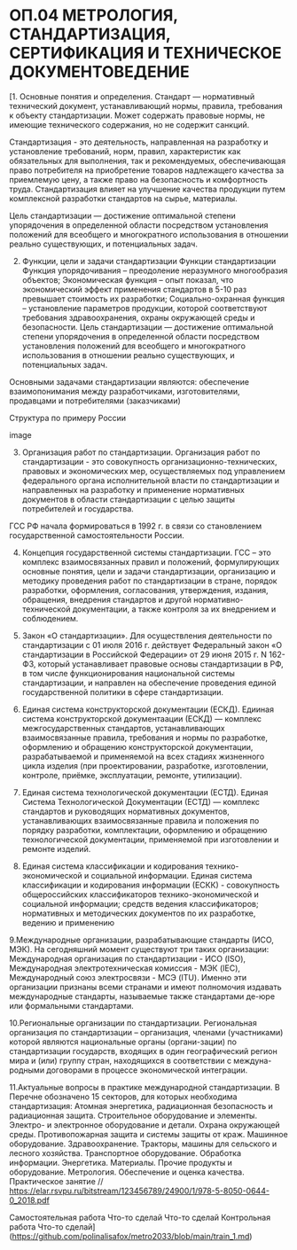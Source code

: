 # ОП.04 МЕТРОЛОГИЯ, СТАНДАРТИЗАЦИЯ, СЕРТИФИКАЦИЯ И ТЕХНИЧЕСКОЕ ДОКУМЕНТОВЕДЕНИЕ

 

[1. Основные понятия и определения.
Стандарт — нормативный технический документ, устанавливающий нормы, правила, требования к объекту стандартизации. Может содержать правовые нормы, не имеющие технического содержания, но не содержит санкций.

Стандартизация - это деятельность, направленная на разработку и установление требований, норм, правил, характеристик как обязательных для выполнения, так и рекомендуемых, обеспечивающая право потребителя на приобретение товаров надлежащего качества за приемлемую цену, а также право на безопасность и комфортность труда. Стандартизация влияет на улучшение качества продукции путем комплексной разработки стандартов на сырье, материалы.

Цель стандартизации — достижение оптимальной степени упорядочения в определенной области посредством установления положений для всеобщего и многократного использования в отношении реально существующих, и потенциальных задач.

2. Функции, цели и задачи стандартизации
Функции стандартизации
Функция упорядочивания – преодоление неразумного многообразия объектов;
Экономическая функция – опыт показал, что экономический эффект применения стандартов в 5-10 раз превышает стоимость их разработки;
Социально-охранная функция – установление параметров продукции, которой соответствуют требования здравоохранения, охраны окружающей среды и безопасности.
Цель стандартизации — достижение оптимальной степени упорядочения в определенной области посредством установления положений для всеобщего и многократного использования в отношении реально существующих, и потенциальных задач.

Основными задачами стандартизации являются: обеспечение взаимопонимания между разработчиками, изготовителями, продавцами и потребителями (заказчиками)

Структура по примеру России

image

3. Организация работ по стандартизации.
Организация работ по стандартизации - это совокупность организационно-технических, правовых и экономических мер, осуществляемых под управлением федерального органа исполнительной власти по стандартизации и направленных на разработку и применение нормативных документов в области стандартизации с целью защиты потребителей и государства.

ГСС РФ начала формироваться в 1992 г. в связи со становлением государственной самостоятельности России.

4. Концепция государственной системы стандартизации.
ГСС – это комплекс взаимосвязанных правил и положений, формулирующих основные понятия, цели и задачи стандартизации, организацию и методику проведения работ по стандартизации в стране, порядок разработки, оформления, согласования, утверждения, издания, обращения, внедрения стандартов и другой нормативно-технической документации, а также контроля за их внедрением и соблюдением.

5. Закон «О стандартизации».
Для осуществления деятельности по стандартизации с 01 июля 2016 г. действует Федеральный закон «О стандартизации в Российской Федерации» от 29 июня 2015 г. N 162-ФЗ, который устанавливает правовые основы стандартизации в РФ, в том числе функционирования национальной системы стандартизации, и направлен на обеспечение проведения единой государственной политики в сфере стандартизации.

6. Единая система конструкторской документации (ЕСКД).
Едииная система конструкторской документаации (ЕСКД) — комплекс межгосударственных стандартов, устанавливающих взаимосвязанные правила, требования и нормы по разработке, оформлению и обращению конструкторской документации, разрабатываемой и применяемой на всех стадиях жизненного цикла изделия (при проектировании, разработке, изготовлении, контроле, приёмке, эксплуатации, ремонте, утилизации).

7. Единая система технологической документации (ЕСТД).
Единая Система Технологической Документации (ЕСТД) — комплекс стандартов и руководящих нормативных документов, устанавливающих взаимосвязанные правила и положения по порядку разработки, комплектации, оформлению и обращению технологической документации, применяемой при изготовлении и ремонте изделий.

8. Единая система классификации и кодирования технико-экономической и социальной информации.
Единая система классификации и кодирования информации (ЕСКК) - совокупность общероссийских классификаторов технико-экономической и социальной информации; средств ведения классификаторов; нормативных и методических документов по их разработке, ведению и применению

9.Международные организации, разрабатывающие стандарты (ИСО, МЭК).
На сегодняшний момент существуют три таких организации: Международная организация по стандартизации - ИСО (ISO), Международная электротехническая комиссия - МЭК (IEC), Международный союз электросвязи - МСЭ (ITU). Именно эти организации признаны всеми странами и имеют полномочия издавать международные стандарты, называемые также стандартами де-юре или формальными стандартами.

10.Региональные организации по стандартизации.
Региональная организация по стандартизации – организация, членами (участниками) которой являются национальные органы (органи-зации) по стандартизации государств, входящих в один географический регион мира и (или) группу стран, находящихся в соответствии с междуна-родными договорами в процессе экономической интеграции.

11.Актуальные вопросы в практике международной стандартизации.
В Перечне обозначено 15 секторов, для которых необходима стандартизация:
Атомная энергетика, радиационная безопасность и радиационная защита.
Строительное оборудование и элементы.
Электро- и электронное оборудование и детали.
Охрана окружающей среды.
Противопожарная защита и системы защиты от краж.
Машинное оборудование.
Здравоохранение.
Тракторы, машины для сельского и лесного хозяйства.
Транспортное оборудование.
Обработка информации.
Энергетика.
Материалы.
Прочие продукты и оборудование.
Метрология.
Обеспечение и оценка качества.
Практическое занятие
// https://elar.rsvpu.ru/bitstream/123456789/24900/1/978-5-8050-0644-0_2018.pdf

Самостоятельная работа
Что-то сделай
Что-то сделай
Контрольная работа
Что-то сделай](https://github.com/polinalisafox/metro2033/blob/main/train_1.md)
